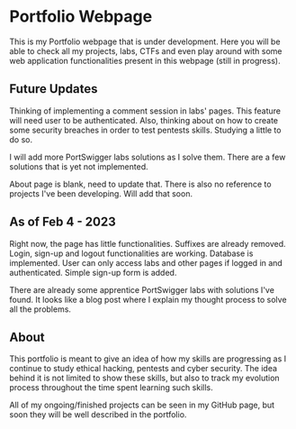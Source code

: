 <h1>Portfolio Webpage</h1>

This is my Portfolio webpage that is under development. Here you will
be able to check all my projects, labs, CTFs and even play around with some
web application functionalities present in this webpage (still in progress).

<h2>Future Updates</h2>
Thinking of implementing a comment session in labs' pages. This feature will need user to be authenticated. Also,
thinking about on how to create some security breaches in order to test pentests skills. Studying a little to do so.

I will add more PortSwigger labs solutions as I solve them. There are a few solutions that is yet not implemented.

About page is blank, need to update that. There is also no reference to projects I've been developing. Will add that
soon.

<h2>As of Feb 4 - 2023</h2>
Right now, the page has little functionalities. Suffixes are already removed. Login, sign-up and
logout functionalities are working. Database is implemented. User can only access labs and other pages
if logged in and authenticated. Simple sign-up form is added.

There are already some apprentice PortSwigger labs with solutions I've found. It looks like a blog
post where I explain my thought process to solve all the problems.

<h2>About</h2>

This portfolio is meant to give an idea of how my skills are progressing as I
continue to study ethical hacking, pentests and cyber security. The idea behind it
is not limited to show these skills, but also to track my evolution process throughout
the time spent learning such skills.

All of my ongoing/finished projects can be seen in my GitHub page, but soon they will
be well described in the portfolio. 

